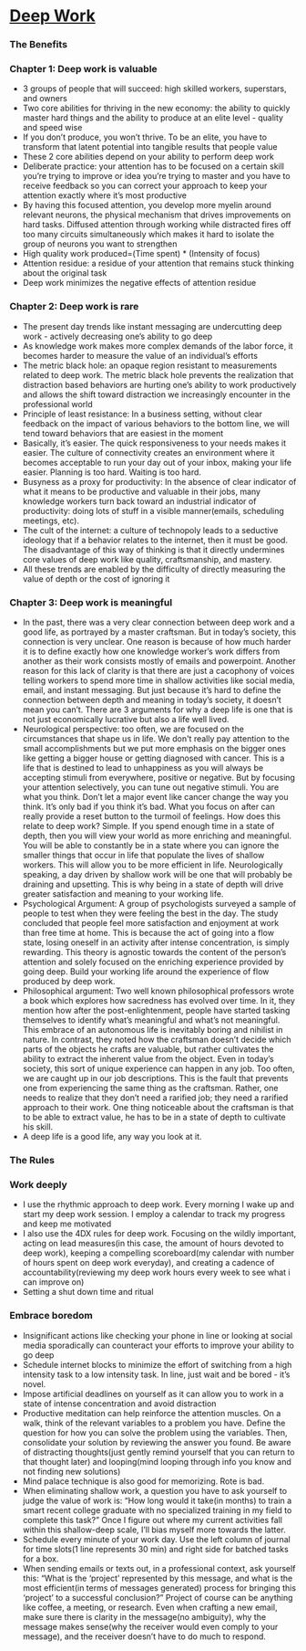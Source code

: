 # [Deep Work](https://www.amazon.com/Deep-Work-Focused-Success-Distracted/dp/B0189PVAWY/ref=sr_1_2?keywords=deep+work&qid=1571634872&s=books&sr=1-2)

### The Benefits

### Chapter 1: Deep work is valuable

- 3 groups of people that will succeed: high skilled workers, superstars, and owners
- Two core abilities for thriving in the new economy: the ability to quickly master hard things and the ability to produce at an elite level - quality and speed wise
- If you don’t produce, you won’t thrive. To be an elite, you have to transform that latent potential into tangible results that people value
- These 2 core abilities depend on your ability to perform deep work
- Deliberate practice: your attention has to be focused on a certain skill you’re trying to improve or idea you’re trying to master and you have to receive feedback so you can correct your approach to keep your attention exactly where it’s most productive
- By having this focused attention, you develop more myelin around relevant neurons, the physical mechanism that drives improvements on hard tasks. Diffused attention through working while distracted fires off too many circuits simultaneously which makes it hard to isolate the group of neurons you want to strengthen
- High quality work produced=(Time spent) * (Intensity of focus)
- Attention residue: a residue of your attention that remains stuck thinking about the original task
- Deep work minimizes the negative effects of attention residue

### Chapter 2: Deep work is rare

- The present day trends like instant messaging are undercutting deep work - actively decreasing one’s ability to go deep
- As knowledge work makes more complex demands of the labor force, it becomes harder to measure the value of an individual’s efforts
- The metric black hole: an opaque region resistant to measurements related to deep work. The metric black hole prevents the realization that distraction based behaviors are hurting one’s ability to work productively and allows the shift toward distraction we increasingly encounter in the professional world
- Principle of least resistance: In a business setting, without clear feedback on the impact of various behaviors to the bottom line, we will tend toward behaviors that are easiest in the moment
- Basically, it’s easier. The quick responsiveness to your needs makes it easier. The culture of connectivity creates an environment where it becomes acceptable to run your day out of your inbox, making your life easier. Planning is too hard. Waiting is too hard.
- Busyness as a proxy for productivity: In the absence of clear indicator of what it means to be productive and valuable in their jobs, many knowledge workers turn back toward an industrial indicator of productivity: doing lots of stuff in a visible manner(emails, scheduling meetings, etc).
- The cult of the internet: a culture of technopoly leads to a seductive ideology that if a behavior relates to the internet, then it must be good. The disadvantage of this way of thinking is that it directly undermines core values of deep work like quality, craftsmanship, and mastery.
- All these trends are enabled by the difficulty of directly measuring the value of depth or the cost of ignoring it

### Chapter 3: Deep work is meaningful

- In the past, there was a very clear connection between deep work and a good life, as portrayed by a master craftsman. But in today’s society, this connection is very unclear. One reason is because of how much harder it is to define exactly how one knowledge worker’s work differs from another as their work consists mostly of emails and powerpoint. Another reason for this lack of clarity is that there are just a cacophony of voices telling workers to spend more time in shallow activities like social media, email, and instant messaging. But just because it’s hard to define the connection between depth and meaning in today’s society, it doesn’t mean you can’t. There are 3 arguments for why a deep life is one that is not just economically lucrative but also a life well lived.
- Neurological perspective: too often, we are focused on the circumstances that shape us in life. We don't really pay attention to the small accomplishments but we put more emphasis on the bigger ones like getting a bigger house or getting diagnosed with cancer. This is a life that is destined to lead to unhappiness as you will always be accepting stimuli from everywhere, positive or negative. But by focusing your attention selectively, you can tune out negative stimuli. You are what you think. Don’t let a major event like cancer change the way you think. It’s only bad if you think it’s bad. What you focus on after can really provide a reset button to the turmoil of feelings. How does this relate to deep work? Simple. If you spend enough time in a state of depth, then you will view your world as more enriching and meaningful. You will be able to constantly be in a state where you can ignore the smaller things that occur in life that populate the lives of shallow workers. This will allow you to be more efficient in life. Neurologically speaking, a day driven by shallow work will be one that will probably be draining and upsetting. This is why being in a state of depth will drive greater satisfaction and meaning to your working life.
- Psychological Argument: A group of psychologists surveyed a sample of people to test when they were feeling the best in the day. The study concluded that people feel more satisfaction and enjoyment at work than free time at home. This is because the act of going into a flow state, losing oneself in an activity after intense concentration, is simply rewarding. This theory is agnostic towards the content of the person’s attention and solely focused on the enriching experience provided by going deep. Build your working life around the experience of flow produced by deep work.
- Philosophical argument: Two well known philosophical professors wrote a book which explores how sacredness has evolved over time. In it, they mention how after the post-enlightenment, people have started tasking themselves to identify what’s meaningful and what’s not meaningful. This embrace of an autonomous life is inevitably boring and nihilist in nature. In contrast, they noted how the craftsman doesn’t decide which parts of the objects he crafts are valuable, but rather cultivates the ability to extract the inherent value from the object. Even in today’s society, this sort of unique experience can happen in any job. Too often, we are caught up in our job descriptions. This is the fault that prevents one from experiencing the same thing as the craftsman. Rather, one needs to realize that they don’t need a rarified job; they need a rarified approach to their work. One thing noticeable about the craftsman is that to be able to extract value, he has to be in a state of depth to cultivate his skill.
- A deep life is a good life, any way you look at it.

### The Rules

### Work deeply

- I use the rhythmic approach to deep work. Every morning I wake up and start my deep work session. I employ a calendar to track my progress and keep me motivated
- I also use the 4DX rules for deep work. Focusing on the wildly important, acting on lead measures(in this case, the amount of hours devoted to deep work), keeping a compelling scoreboard(my calendar with number of hours spent on deep work everyday), and creating a cadence of accountability(reviewing my deep work hours every week to see what i can improve on)
- Setting a shut down time and ritual

### Embrace boredom

- Insignificant actions like checking your phone in line or looking at social media sporadically can counteract your efforts to improve your ability to go deep
- Schedule internet blocks to minimize the effort of switching from a high intensity task to a low intensity task. In line, just wait and be bored - it’s novel.
- Impose artificial deadlines on yourself as it can allow you to work in a state of intense concentration and avoid distraction
- Productive meditation can help reinforce the attention muscles. On a walk, think of the relevant variables to a problem you have. Define the question for how you can solve the problem using the variables. Then, consolidate your solution by reviewing the answer you found. Be aware of distracting thoughts(just gently remind yourself that you can return to that thought later) and looping(mind looping through info you know and not finding new solutions)
- Mind palace technique is also good for memorizing. Rote is bad.
- When eliminating shallow work, a question you have to ask yourself to judge the value of work is: “How long would it take(in months) to train a smart recent college graduate with no specialized training in my field to complete this task?” Once I figure out where my current activities fall within this shallow-deep scale, I’ll bias myself more towards the latter.
- Schedule every minute of your work day. Use the left column of journal for time slots(1 line represents 30 min) and right side for batched tasks for a box.
- When sending emails or texts out, in a professional context, ask yourself this: “What is the ‘project’ represented by this message, and what is the most efficient(in terms of messages generated) process for bringing this ‘project’ to a successful conclusion?” Project of course can be anything like coffee, a meeting, or research. Even when crafting a new email, make sure there is clarity in the message(no ambiguity), why the message makes sense(why the receiver would even comply to your message), and the receiver doesn’t have to do much to respond.
